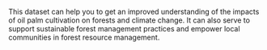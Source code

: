 This dataset can help you to get an improved understanding of the impacts of oil palm cultivation on forests and climate change. It can also serve to support sustainable forest management practices and empower local communities in forest resource management.